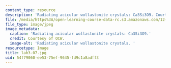 ```yaml
---
content_type: resource
description: 'Radiating acicular wollastonite crystals: Ca3Si3O9. Courtesy of OCW.'
file: /media/https%3A/open-learning-course-data-rc.s3.amazonaws.com/12-108-structure-of-earth-materials-fall-2004/54f79060ee5375ef9645fd9c1a8adff3_lab3-07.jpg
file_type: image/jpeg
image_metadata:
  caption: 'Radiating acicular wollastonite crystals: Ca3Si3O9.'
  credit: Courtesy of OCW.
  image-alt: 'Radiating acicular wollastonite crystals. '
resourcetype: Image
title: lab3-07.jpg
uid: 54f79060-ee53-75ef-9645-fd9c1a8adff3
---
```

